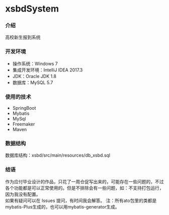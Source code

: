 # xsbdSystem

### 介绍
高校新生报到系统

### 开发环境
- 操作系统：Windows 7
- 集成开发环境：IntelliJ IDEA 2017.3
- JDK：Oracle JDK 1.8
- 数据库：MySQL 5.7

### 使用的技术
- SpringBoot  
- Mybatis  
- MySql  
- Freemaker
- Maven

### 数据结构 
数据库结构：xsbd/src/main/resources/db_xsbd.sql

### 结语
作为应付毕业设计的作品，只花了一周仓促写出来的，可能存在一些问题的，不过各个功能都是可以正常使用的。但是不排除会有一些问题，如：不支持打包运行，因为我没有配置。  
如果有疑问可以在 Issues 提问，有时间我会解答。
注：所有ato包里的类都是mybatis-Plus生成的，也可以用mybatis-generator生成。
